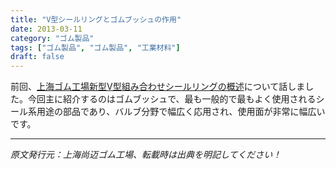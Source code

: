 ```yaml
---
title: "V型シールリングとゴムブッシュの作用"
date: 2013-03-11
category: "ゴム製品"
tags: ["ゴム製品", "ゴム製品", "工業材料"]
draft: false
---
```


前回、[上海ゴム工場新型V型組み合わせシールリングの概述](http://www.smpolymer.com/xiangjiaozhipin/160/)について話しました。今回主に紹介するのはゴムブッシュで、最も一般的で最もよく使用されるシール系用途の部品であり、バルブ分野で幅広く応用され、使用面が非常に幅広いです。

---

*原文発行元：上海尚迈ゴム工場、転載時は出典を明記してください！*